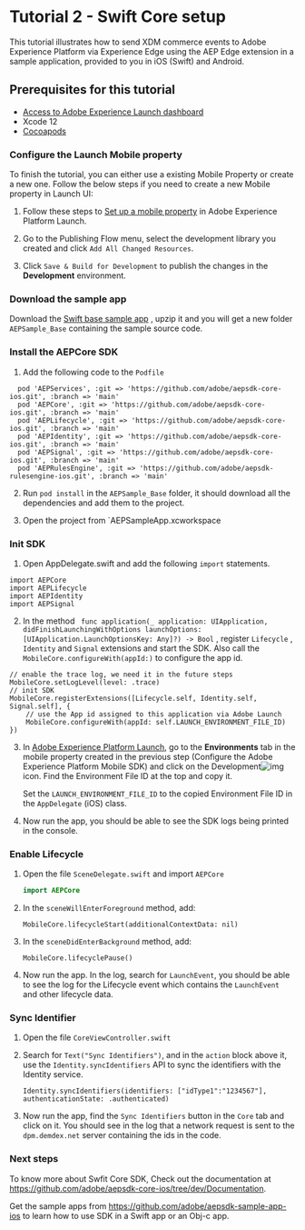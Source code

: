 # Tutorial 2 - Swift Core setup

This tutorial illustrates how to send XDM commerce events to Adobe Experience Platform via Experience Edge using the AEP Edge extension in a sample application, provided to you in iOS \(Swift\) and Android.

## Prerequisites for this tutorial

- [Access to Adobe Experience Launch dashboard](https://launch.adobe.com/)
- Xcode 12
- [Cocoapods](https://cocoapods.org/)

### Configure the Launch Mobile property

To finish the tutorial, you can either use a existing Mobile Property or create a new one. Follow the below steps if you need to create a new Mobile property in Launch UI:

1. Follow these steps to [Set up a mobile property](https://aep-sdks.gitbook.io/docs/getting-started/create-a-mobile-property) in Adobe Experience Platform Launch.

2. Go to the Publishing Flow menu, select the development library you created and click `Add All Changed Resources`. 
3. Click `Save & Build for Development` to publish the changes in the **Development** environment.

### Download the sample app

Download the [Swift base sample app]( https://github.com/adobe/aepsdk-sample-app-ios/releases/download/1.0.0-beta.1/AEPSample_Base.zip) , upzip it and you will get a new folder `AEPSample_Base` containing the sample source code.

### Install the AEPCore SDK

1. Add the following code to the `Podfile`

```
  pod 'AEPServices', :git => 'https://github.com/adobe/aepsdk-core-ios.git', :branch => 'main'
  pod 'AEPCore', :git => 'https://github.com/adobe/aepsdk-core-ios.git', :branch => 'main'
  pod 'AEPLifecycle', :git => 'https://github.com/adobe/aepsdk-core-ios.git', :branch => 'main'
  pod 'AEPIdentity', :git => 'https://github.com/adobe/aepsdk-core-ios.git', :branch => 'main'
  pod 'AEPSignal', :git => 'https://github.com/adobe/aepsdk-core-ios.git', :branch => 'main'
  pod 'AEPRulesEngine', :git => 'https://github.com/adobe/aepsdk-rulesengine-ios.git', :branch => 'main'
```

2. Run `pod install` in the `AEPSample_Base` folder, it should download all the dependencies and add them to the project.

3. Open the project from `AEPSampleApp.xcworkspace

### Init SDK

1. Open AppDelegate.swift and add the following `import` statements.

```
import AEPCore
import AEPLifecycle
import AEPIdentity
import AEPSignal
```

2. In the method ` func application(_ application: UIApplication, didFinishLaunchingWithOptions launchOptions: [UIApplication.LaunchOptionsKey: Any]?) -> Bool` , register `Lifecycle` , `Identity` and `Signal` extensions and start the SDK. Also call the `MobileCore.configureWith(appId:)` to configure the app id. 

```
// enable the trace log, we need it in the future steps
MobileCore.setLogLevel(level: .trace)
// init SDK
MobileCore.registerExtensions([Lifecycle.self, Identity.self, Signal.self], {
    // use the App id assigned to this application via Adobe Launch
    MobileCore.configureWith(appId: self.LAUNCH_ENVIRONMENT_FILE_ID)
})
```

3. In [Adobe Experience Platform Launch](https://experience.adobe.com/launch), go to the **Environments** tab in the mobile property created in the previous step (Configure the Adobe Experience Platform Mobile SDK) and click on the Development![img](https://firebasestorage.googleapis.com/v0/b/gitbook-28427.appspot.com/o/assets%2F-Lf1Mc1caFdNCK_mBwhe%2F-Lf1N06T8hdv0-r5jPPN%2F-Lf1N3-ofPO9fLFT1edw%2Fscreen-shot-2018-10-18-at-11.22.17-am.png?generation=1558039279051937&alt=media)icon. Find the Environment File ID at the top and copy it.

   Set the  `LAUNCH_ENVIRONMENT_FILE_ID` to the copied Environment File ID in the `AppDelegate` (iOS) class.

4. Now run the app, you should be able to see the SDK logs being printed in the console.



### Enable Lifecycle

1. Open the file `SceneDelegate.swift` and import `AEPCore`

   ```swift
   import AEPCore
   ```

2. In the `sceneWillEnterForeground` method, add:

   ```
   MobileCore.lifecycleStart(additionalContextData: nil)
   ```

3. In the `sceneDidEnterBackground` method, add:

   ```
   MobileCore.lifecyclePause()
   ```

4. Now run the app. In the log, search for ``LaunchEvent``, you should be able to see the log for the Lifecycle event which contains the `LaunchEvent` and other lifecycle data. 



### Sync Identifier

1. Open the file `CoreViewController.swift`

2. Search for `Text("Sync Identifiers")`, and in the `action` block above it,  use the `Identity.syncIdentifiers` API to sync the identifiers with the Identity service.

   ```
   Identity.syncIdentifiers(identifiers: ["idType1":"1234567"], authenticationState: .authenticated)
   ```

3. Now run the app, find the `Sync Identifiers` button in the `Core` tab and click on it. You should see in the log that a network request is sent to the `dpm.demdex.net` server containing the ids in the code.



### Next steps

To know more about Swfit Core SDK, Check out the documentation at https://github.com/adobe/aepsdk-core-ios/tree/dev/Documentation.

Get the sample apps from https://github.com/adobe/aepsdk-sample-app-ios to learn how to use SDK in a Swift app or an Obj-c app.

